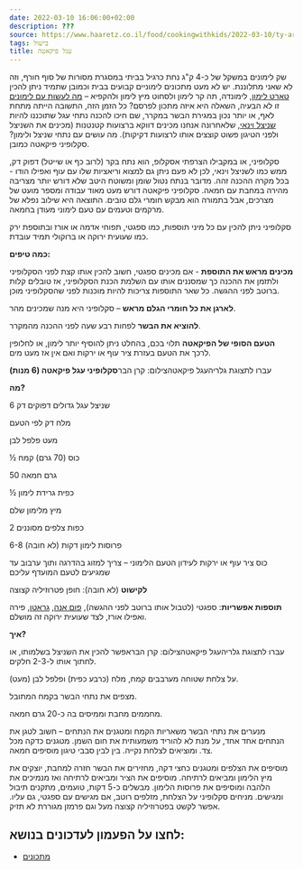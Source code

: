 ```yaml
---
date: 2022-03-10 16:06:00+02:00
description: ???
source: https://www.haaretz.co.il/food/cookingwithkids/2022-03-10/ty-article/0000017f-f8bc-d044-adff-fbfd17c20000
tags: בישול
title: עגל פיקאטה
---
```


שק לימונים במשקל של כ-4 ק"ג נחת כרגיל בביתי במסגרת מסורות של סוף חורף, וזה לא שאני מתלוננת. יש לא מעט מתכונים לימוניים קבועים בבית וכמובן שתמיד ניתן להכין [טארט לימון](/food/cookingwithkids/2016-08-09/ty-article/0000017f-f8e0-d318-afff-fbe3b88a0000), לימונדה, תה קר לימון ולסחוט מיץ לימון ולהקפיא – [מה לעשות עם לימונים](/food/10-recipes/2022-01-05/ty-article-magazine/0000017f-df28-d3ff-a7ff-ffa8015d0000) זו לא הבעיה, השאלה היא איזה מתכון לפרסם? כל הזמן הזה, התשובה הייתה מתחת לאף, או יותר נכון במגירת הבשר במקרר, שם חיכו להכנה נתחי עגל שתוכננו להיות [שניצל וינאי](/food/cookingwithkids/2017-02-08/ty-article/0000017f-f89c-d460-afff-fbfe4d740000), שלאחרונה אנחנו מכינים דווקא ברצועות קטנטנות (מכינים את השניצל ולפני הטיגון פשוט קוצצים אותו לרצועות דקיקות). מה עושים עם נתחי שניצל ולימון? סקלופיני פיקאטה כמובן. 

סקלופיני, או במקבילו הצרפתי אסקלופ, הוא נתח בקר (לרוב כף או שייטל) דפוק דק, ממש כמו לשניצל וינאי, לכן לא פעם ניתן גם למצוא וריאציות שלו עם עוף ואפילו הודו - בכל מקרה ההכנה זהה. מדובר בנתח נטול שומן ומשוטח היטב שלא דורש יותר מצריבה מהירה במחבת עם חמאה. סקלופיני פיקאטה דורש מעט מאוד עבודה ומספר מועט של מצרכים, אבל בתמורה הוא מבקש חומרי גלם טובים. התוצאה היא שילוב נפלא של מרקמים וטעמים עם טעם לימוני מעודן בחמאה. 

סקלופיני ניתן להכין עם כל מיני תוספות, כמו ספגטי, תפוחי אדמה או אורז ובתוספת ירק כמו שעועית ירוקה או ברוקולי תמיד עובדת. 

**כמה טיפים:** 

**מכינים מראש את התוספת** - אם מכינים ספגטי, חשוב להכין אותו קצת לפני הסקלופיני ולתזמן את ההכנה כך שמסננים אותו עם השלמת הכנת הסקלופיני, אז טובלים קלות ברוטב לפני ההגשה. כל שאר התוספות צריכות להיות מוכנות לפני שהסקלופיני מוכן. 

**לארגן את כל חומרי הגלם מראש** – סקלופיני היא מנה שמכינים מהר. 

**להוציא את הבשר** לפחות רבע שעה לפני ההכנה מהמקרר. 

**הטעם הסופי של הפיקאטה** תלוי בכם, בהחלט ניתן להוסיף יותר לימון, או לחלופין לרכך את הטעם בעזרת ציר עוף או ירקות ואם אין אז מעט מים. 

 עברו לתצוגת גלריהעגל פיקאטהצילום: קרן הבר**סקלופיני עגל פיקאטה (6 מנות)** 

**מה?** 

6 שניצל עגל גדולים דפוקים דק 

מלח דק לפי הטעם 

מעט פלפל לבן 

½ כוס (70 גרם) קמח 

50 גרם חמאה 

½ כפית גרידת לימון 

מיץ מלימון שלם 

2 כפות צלפים מסוננים 

6-8 פרוסות לימון דקות (לא חובה) 

כוס ציר עוף או ירקות לעידון הטעם הלימוני – צריך למזוג בהדרגה ותוך ערבוב עד שמגיעים לטעם המועדף עליכם 

**לקישוט** (לא חובה): חופן פטרוזיליה קצוצה 

**תוספות אפשריות**: ספגטי (לטבול אותו ברוטב לפני ההגשה), [פום אנה](/food/cookingwithkids/2021-07-01/ty-article/0000017f-f8a4-d887-a7ff-f8e4b0f90000), [גראטן](/food/10-recipes/2023-01-03/ty-article-magazine/0000017f-da76-d494-a17f-de7782cd0000), פירה ואפילו אורז, לצד שעועית ירוקה זה מושלם. 

**איך?** 

 עברו לתצוגת גלריהעגל פיקאטהצילום: קרן הבראפשר להכין את השניצל בשלמותו, או לחתוך אותו ל-2-3 חלקים. 

על צלחת שטוחה מערבבים קמח, מלח (כרבע כפית) ופלפל לבן (מעט). 

מצפים את נתחי הבשר בקמח המתובל. 

מחממים מחבת וממיסים בה כ-20 גרם חמאה. 

מנערים את נתחי הבשר משאריות הקמח ומטגנים את הנתחים – חשוב לטגן את הנתחים אחד אחד, על מנת לא להוריד משמעותית את חום השמן. מטגנים כדקה מכל צד. ומוציאים לצלחת נקייה. בין לבין סבבי טיגון מוסיפים חמאה. 

מוסיפים את הצלפים ומטגנים כחצי דקה, מחזירים את הבשר חזרה למחבת, יוצקים את מיץ הלימון ומביאים לרתיחה. מוסיפים את הציר ומביאים לרתיחה ואז מנמיכים את הלהבה ומוסיפים את פרוסות הלימון. מבשלים כ-5 דקות, טועמים, מתקנים תיבול ומגישים. מניחים סקלופיני על הצלחת, מזלפים רוטב, אם מגישים עם ספגטי, גם עליו. אפשר לקשט בפטרוזיליה קצוצה מעל וגם פרמזן מגוררת לא תזיק.

לחצו על הפעמון לעדכונים בנושא:
------------------------------

* [מתכונים](/ty-tag/recipes-0000017f-da28-dea8-a77f-de6a4ba50000)